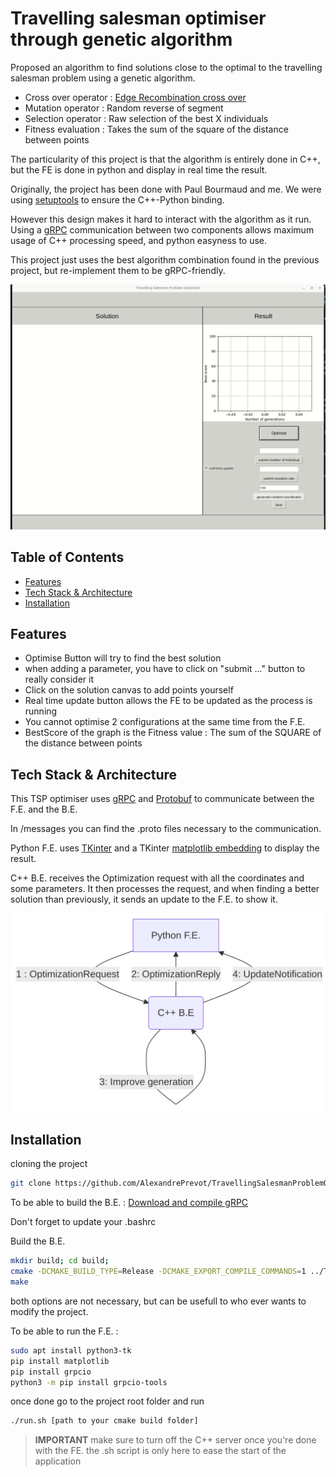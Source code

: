 # Travelling salesman optimiser through genetic algorithm

Proposed an algorithm to find solutions close to the optimal to the travelling salesman problem using a genetic algorithm.
- Cross over operator : [Edge Recombination cross over](https://en.wikipedia.org/wiki/Edge_recombination_operator)
- Mutation operator : Random reverse of segment
- Selection operator : Raw selection of the best X individuals
- Fitness evaluation : Takes the sum of the square of the distance between points

The particularity of this project is that the algorithm is entirely done in C++, but the FE is done in python and display in real time the result.

Originally, the project has been done with Paul Bourmaud and me. We were using [setuptools](https://pypi.org/project/setuptools/) to ensure the C++-Python binding.

However this design makes it hard to interact with the algorithm as it run. Using a [gRPC](https://grpc.io/) communication between two components allows maximum usage of C++ processing speed, and python easyness to use.

This project just uses the best algorithm combination found in the previous project, but re-implement them to be gRPC-friendly.


![Program running](images/TSP_showoff.gif)

## Table of Contents
- [Features](#Features)
- [Tech Stack & Architecture](#TechStack&Architecture)
- [Installation](#Installation)

## Features

- Optimise Button will try to find the best solution
- when adding a parameter, you have to click on "submit ..." button to really consider it
- Click on the solution canvas to add points yourself
- Real time update button allows the FE to be updated as the process is running
- You cannot optimise 2 configurations at the same time from the F.E.
- BestScore of the graph is the Fitness value : The sum of the SQUARE of the distance between points


## Tech Stack & Architecture

This TSP optimiser uses [gRPC](https://grpc.io/) and [Protobuf](https://protobuf.dev/) to communicate between the F.E. and the B.E.

In /messages you can find the .proto files necessary to the communication.

Python F.E. uses [TKinter](https://docs.python.org/fr/3.13/library/tkinter.html) and a TKinter [matplotlib embedding](https://matplotlib.org/3.1.0/gallery/user_interfaces/embedding_in_tk_sgskip.html) to display the result.

C++ B.E. receives the Optimization request with all the coordinates and some parameters.
It then processes the request, and when finding a better solution than previously, it sends an update to the F.E. to show it.

![Product diagram](images/diagram.png)


## Installation

cloning the project
```bash
git clone https://github.com/AlexandrePrevot/TravellingSalesmanProblemOptimiser.git;
```

To be able to build the B.E. :
[Download and compile gRPC](https://grpc.io/docs/languages/cpp/quickstart/#install-grpc
)

Don't forget to update your .bashrc

Build the B.E.
```bash
mkdir build; cd build;
cmake -DCMAKE_BUILD_TYPE=Release -DCMAKE_EXPORT_COMPILE_COMMANDS=1 ../TravellingSalesmanProblemOptimiser/backend/
make
```
both options are not necessary, but can be usefull to who ever wants to modify the project.

To be able to run the F.E. :
```bash
sudo apt install python3-tk
pip install matplotlib
pip install grpcio
python3 -m pip install grpcio-tools
```

once done go to the project root folder and run
```bash
./run.sh [path to your cmake build folder]
```

> **IMPORTANT**  make sure to turn off the C++ server once you're done with the FE. the .sh script is only here to ease the start of the application

